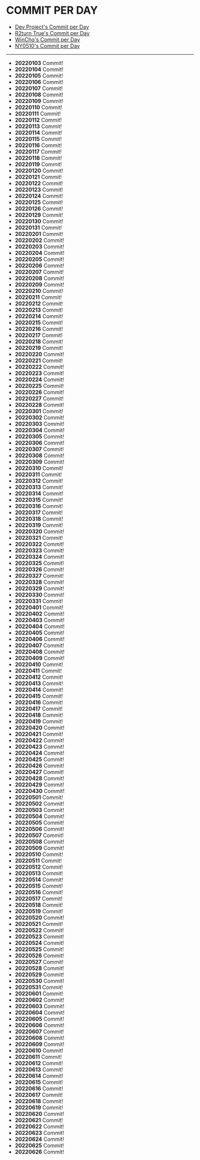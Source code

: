# COMMIT PER DAY
- [Dev Project's Commit per Day](https://github.com/DevProject04/commit-per-day)<br/>
- [R2turn True's Commit per Day](https://github.com/R2turnTrue/commit-per-day)<br/>
- [WinCho's Commit per Day](https://github.com/WintChoco/commit-per-day)<br/>
- [NY0510's Commit per Day](https://github.com/NY0510/commit-per-day)<br/>

---

- **20220103** Commit!
- **20220104** Commit!
- **20220105** Commit!
- **20220106** Commit!
- **20220107** Commit!
- **20220108** Commit!
- **20220109** Commit!
- **20220110** Commit!
- **20220111** Commit!
- **20220112** Commit!
- **20220113** Commit!
- **20220114** Commit!
- **20220115** Commit!
- **20220116** Commit!
- **20220117** Commit!
- **20220118** Commit!
- **20220119** Commit!
- **20220120** Commit!
- **20220121** Commit!
- **20220122** Commit!
- **20220123** Commit!
- **20220124** Commit!
- **20220125** Commit!
- **20220126** Commit!
- **20220129** Commit!
- **20220130** Commit!
- **20220131** Commit!
- **20220201** Commit!
- **20220202** Commit!
- **20220203** Commit!
- **20220204** Commit!
- **20220205** Commit!
- **20220206** Commit!
- **20220207** Commit!
- **20220208** Commit!
- **20220209** Commit!
- **20220210** Commit!
- **20220211** Commit!
- **20220212** Commit!
- **20220213** Commit!
- **20220214** Commit!
- **20220215** Commit!
- **20220216** Commit!
- **20220217** Commit!
- **20220218** Commit!
- **20220219** Commit!
- **20220220** Commit!
- **20220221** Commit!
- **20220222** Commit!
- **20220223** Commit!
- **20220224** Commit!
- **20220225** Commit!
- **20220226** Commit!
- **20220227** Commit!
- **20220228** Commit!
- **20220301** Commit!
- **20220302** Commit!
- **20220303** Commit!
- **20220304** Commit!
- **20220305** Commit!
- **20220306** Commit!
- **20220307** Commit!
- **20220308** Commit!
- **20220309** Commit!
- **20220310** Commit!
- **20220311** Commit!
- **20220312** Commit!
- **20220313** Commit!
- **20220314** Commit!
- **20220315** Commit!
- **20220316** Commit!
- **20220317** Commit!
- **20220318** Commit!
- **20220319** Commit!
- **20220320** Commit!
- **20220321** Commit!
- **20220322** Commit!
- **20220323** Commit!
- **20220324** Commit!
- **20220325** Commit!
- **20220326** Commit!
- **20220327** Commit!
- **20220328** Commit!
- **20220329** Commit!
- **20220330** Commit!
- **20220331** Commit!
- **20220401** Commit!
- **20220402** Commit!
- **20220403** Commit!
- **20220404** Commit!
- **20220405** Commit!
- **20220406** Commit!
- **20220407** Commit!
- **20220408** Commit!
- **20220409** Commit!
- **20220410** Commit!
- **20220411** Commit!
- **20220412** Commit!
- **20220413** Commit!
- **20220414** Commit!
- **20220415** Commit!
- **20220416** Commit!
- **20220417** Commit!
- **20220418** Commit!
- **20220419** Commit!
- **20220420** Commit!
- **20220421** Commit!
- **20220422** Commit!
- **20220423** Commit!
- **20220424** Commit!
- **20220425** Commit!
- **20220426** Commit!
- **20220427** Commit!
- **20220428** Commit!
- **20220429** Commit!
- **20220430** Commit!
- **20220501** Commit!
- **20220502** Commit!
- **20220503** Commit!
- **20220504** Commit!
- **20220505** Commit!
- **20220506** Commit!
- **20220507** Commit!
- **20220508** Commit!
- **20220509** Commit!
- **20220510** Commit!
- **20220511** Commit!
- **20220512** Commit!
- **20220513** Commit!
- **20220514** Commit!
- **20220515** Commit!
- **20220516** Commit!
- **20220517** Commit!
- **20220518** Commit!
- **20220519** Commit!
- **20220520** Commit!
- **20220521** Commit!
- **20220522** Commit!
- **20220523** Commit!
- **20220524** Commit!
- **20220525** Commit!
- **20220526** Commit!
- **20220527** Commit!
- **20220528** Commit!
- **20220529** Commit!
- **20220530** Commit!
- **20220531** Commit!
- **20220601** Commit!
- **20220602** Commit!
- **20220603** Commit!
- **20220604** Commit!
- **20220605** Commit!
- **20220606** Commit!
- **20220607** Commit!
- **20220608** Commit!
- **20220609** Commit!
- **20220610** Commit!
- **20220611** Commit!
- **20220612** Commit!
- **20220613** Commit!
- **20220614** Commit!
- **20220615** Commit!
- **20220616** Commit!
- **20220617** Commit!
- **20220618** Commit!
- **20220619** Commit!
- **20220620** Commit!
- **20220621** Commit!
- **20220622** Commit!
- **20220623** Commit!
- **20220624** Commit!
- **20220625** Commit!
- **20220626** Commit!
